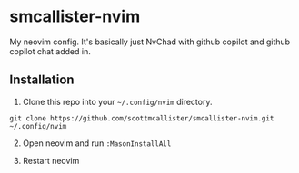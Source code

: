 # smcallister-nvim

My neovim config. It's basically just NvChad with github copilot and github copilot chat added in. 

## Installation

1. Clone this repo into your `~/.config/nvim` directory.

```
git clone https://github.com/scottmcallister/smcallister-nvim.git ~/.config/nvim
```

2. Open neovim and run `:MasonInstallAll`

3. Restart neovim
